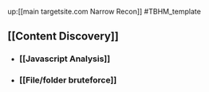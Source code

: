 up:[[main targetsite.com Narrow Recon]]
#TBHM_template 

## [[Content Discovery]]
- ### [[Javascript Analysis]]
- ### [[File/folder bruteforce]]